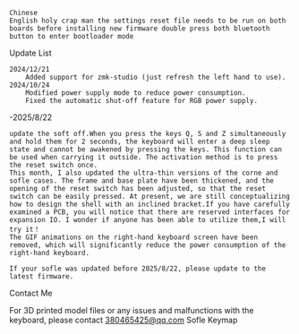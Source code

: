 
    Chinese
    English holy crap man the settings reset file needs to be run on both boards before installing new firmware double press both bluetooth button to enter bootloader mode

Update List

    2024/12/21
        Added support for zmk-studio (just refresh the left hand to use).
    2024/10/24
        Modified power supply mode to reduce power consumption.
        Fixed the automatic shut-off feature for RGB power supply.

-2025/8/22

    update the soft off.When you press the keys Q, S and Z simultaneously and hold them for 2 seconds, the keyboard will enter a deep sleep state and cannot be awakened by pressing the keys. This function can be used when carrying it outside. The activation method is to press the reset switch once.
    This month, I also updated the ultra-thin versions of the corne and sofle cases. The frame and base plate have been thickened, and the opening of the reset switch has been adjusted, so that the reset switch can be easily pressed. At present, we are still conceptualizing how to design the shell with an inclined bracket.If you have carefully examined a PCB, you will notice that there are reserved interfaces for expansion IO. I wonder if anyone has been able to utilize them,I will try it！
    The GIF animations on the right-hand keyboard screen have been removed, which will significantly reduce the power consumption of the right-hand keyboard.

    If your sofle was updated before 2025/8/22, please update to the latest firmware.

Contact Me

For 3D printed model files or any issues and malfunctions with the keyboard, please contact 380465425@qq.com
Sofle Keymap

